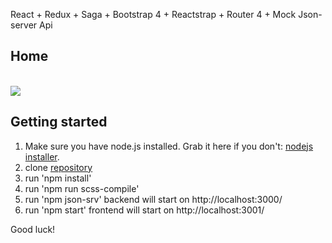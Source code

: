 React + Redux + Saga + Bootstrap 4 + Reactstrap + Router 4 + Mock Json-server Api

## Home
<br/>
<img src="https://github.com/sanchez16rus/react-redux-saga-json-server-sscs/blob/master/img/face.png" />
<br/>

## Getting started

1. Make sure you have node.js installed. Grab it here if you don't: [nodejs installer](https://nodejs.org/en/download/).
2. clone [repository](https://github.com/sanchez16rus/react-redux-saga-json-server-scss.git)
3. run 'npm install'
4. run 'npm run scss-compile'
5. run 'npm json-srv' backend will start on http://localhost:3000/
6. run 'npm start' frontend will start on http://localhost:3001/

Good luck!
